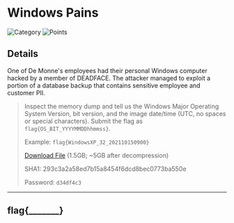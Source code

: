 # Windows Pains
![Category](http://img.shields.io/badge/Category-Forensics-orange?style=for-the-badge) ![Points](http://img.shields.io/badge/Points-30-brightgreen?style=for-the-badge)

## Details

One of De Monne's employees had their personal Windows computer hacked by a member of DEADFACE. The attacker managed to exploit a portion of a database backup that contains sensitive employee and customer PII.

>Inspect the memory dump and tell us the Windows Major Operating System Version, bit version, and the image date/time (UTC, no spaces or special characters). Submit the flag as `flag{OS_BIT_YYYYMMDDhhmmss}`.
>
> Example: `flag{WindowsXP_32_202110150900}`
>
> [Download File](https://tinyurl.com/wcekj3rt) (1.5GB; ~5GB after decompression)
> 
> SHA1: 293c3a2a58ed7b15a8454f6dcd8bec0773ba550e
> 
> Password: `d34df4c3`
---


## flag{_______}
